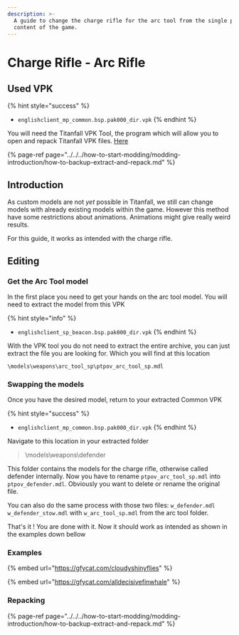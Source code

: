 ```yaml
---
description: >-
  A guide to change the charge rifle for the arc tool from the single player
  content of the game.
---
```


# Charge Rifle - Arc Rifle

## Used VPK

{% hint style="success" %}
* `englishclient_mp_common.bsp.pak000_dir.vpk`
{% endhint %}

You will need the Titanfall VPK Tool, the program which will allow you to open and repack Titanfall VPK files. [Here](https://noskill.gitbook.io/titanfall2/how-to-start-modding/modding-tools)

{% page-ref page="../../../how-to-start-modding/modding-introduction/how-to-backup-extract-and-repack.md" %}

## Introduction

As custom models are not _yet_ possible in Titanfall, we still can change models with already existing models within the game. However this method have some restrictions about animations. Animations might give really weird results.

For this guide, it works as intended with the charge rifle.

## Editing

### Get the Arc Tool model

In the first place you need to get your hands on the arc tool model. You will need to extract the model from this VPK

{% hint style="info" %}
* `englishclient_sp_beacon.bsp.pak000_dir.vpk`
{% endhint %}

With the VPK tool you do not need to extract the entire archive, you can just extract the file you are looking for. Which you will find at this location

```text
\models\weapons\arc_tool_sp\ptpov_arc_tool_sp.mdl
```

### Swapping the models

Once you have the desired model, return to your extracted Common VPK

{% hint style="success" %}
* `englishclient_mp_common.bsp.pak000_dir.vpk`
{% endhint %}

Navigate to this location in your extracted folder

> \models\weapons\defender

This folder contains the models for the charge rifle, otherwise called defender internally. Now you have to rename `ptpov_arc_tool_sp.mdl` into `ptpov_defender.mdl`. Obviously you want to delete or rename the original file.

You can also do the same process with those two files: `w_defender.mdl` `w_defender_stow.mdl` with `w_arc_tool_sp.mdl` from the arc tool folder.

That's it ! You are done with it. Now it should work as intended as shown in the examples down bellow

### Examples

{% embed url="https://gfycat.com/cloudyshinyflies" %}

{% embed url="https://gfycat.com/alldecisivefinwhale" %}

### Repacking

{% page-ref page="../../../how-to-start-modding/modding-introduction/how-to-backup-extract-and-repack.md" %}

